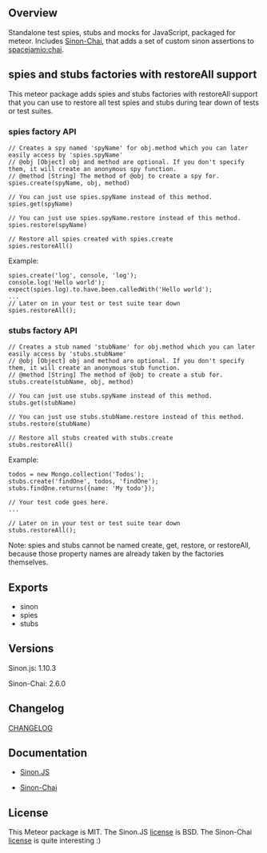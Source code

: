 ## Overview

Standalone test spies, stubs and mocks for JavaScript, packaged for meteor. Includes [Sinon-Chai](http://chaijs.com/plugins/sinon-chai), that adds a set of custom sinon assertions to [spacejamio:chai](https://atmospherejs.com/spacejamio/chai).

## spies and stubs factories with restoreAll support

This meteor package adds spies and stubs factories with restoreAll support that you can use to restore all test spies and stubs during tear down of tests or test suites.

### spies factory API

```
// Creates a spy named 'spyName' for obj.method which you can later easily access by 'spies.spyName'
// @obj [Object] obj and method are optional. If you don't specify them, it will create an anonymous spy function.
// @method [String] The method of @obj to create a spy for.
spies.create(spyName, obj, method)

// You can just use spies.spyName instead of this method.
spies.get(spyName)

// You can just use spies.spyName.restore instead of this method.
spies.restore(spyName)

// Restore all spies created with spies.create
spies.restoreAll()
```

Example:

```
spies.create('log', console, 'log');
console.log('Hello world');
expect(spies.log).to.have.been.calledWith('Hello world');
...
// Later on in your test or test suite tear down
spies.restoreAll();
```

### stubs factory API

```
// Creates a stub named 'stubName' for obj.method which you can later easily access by 'stubs.stubName'
// @obj [Object] obj and method are optional. If you don't specify them, it will create an anonymous stub function.
// @method [String] The method of @obj to create a stub for.
stubs.create(stubName, obj, method)

// You can just use stubs.spyName instead of this method.
stubs.get(stubName)

// You can just use stubs.stubName.restore instead of this method.
stubs.restore(stubName)

// Restore all stubs created with stubs.create
stubs.restoreAll()
```

Example:

```
todos = new Mongo.collection('Todos');
stubs.create('findOne', todos, 'findOne');
stubs.findOne.returns({name: 'My todo'});

// Your test code goes here.
...

// Later on in your test or test suite tear down
stubs.restoreAll();
```

Note: spies and stubs cannot be named create, get, restore, or restoreAll, because those property names are already taken by the factories themselves.

## Exports

* sinon
* spies
* stubs

## Versions

Sinon.js: 1.10.3

Sinon-Chai: 2.6.0

## Changelog

[CHANGELOG](https://github.com/spacejamio/meteor-sinon/blob/master/CHANGELOG.md)

## Documentation

* [Sinon.JS](http://sinonjs.org/)

* [Sinon-Chai](http://chaijs.com/plugins/sinon-chai)

## License

This Meteor package is MIT.
The Sinon.JS [license](https://github.com/cjohansen/Sinon.JS/blob/master/LICENSE) is BSD.
The Sinon-Chai [license](https://github.com/domenic/sinon-chai/blob/master/LICENSE.txt) is quite interesting :)
